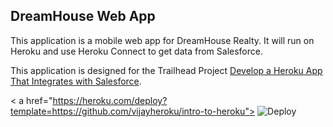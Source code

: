DreamHouse Web App
------------------

This application is a mobile web app for DreamHouse Realty. It will run on Heroku and use Heroku Connect to get data from Salesforce.

This application is designed for the Trailhead Project [Develop a Heroku App That Integrates with Salesforce](https://trailhead.salesforce.com/content/learn/projects/develop-heroku-applications).

< a href="https://heroku.com/deploy?template=https://github.com/vijayheroku/intro-to-heroku">
  <img src="https://www.herokucdn.com/deploy/button.svg" alt="Deploy">
</a>
